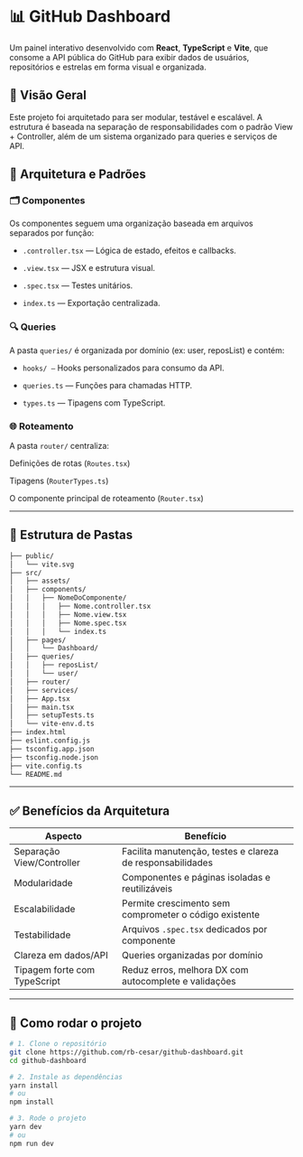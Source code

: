 # 📊 GitHub Dashboard
Um painel interativo desenvolvido com **React**, **TypeScript** e **Vite**, que consome a API pública do GitHub para exibir dados de usuários, repositórios e estrelas em forma visual e organizada.

## 🧠 Visão Geral
Este projeto foi arquitetado para ser modular, testável e escalável.
A estrutura é baseada na separação de responsabilidades com o padrão View + Controller, além de um sistema organizado para queries e serviços de API.

## 🧱 Arquitetura e Padrões

### 🗂️ Componentes
Os componentes seguem uma organização baseada em arquivos separados por função:

- `.controller.tsx` — Lógica de estado, efeitos e callbacks.

- `.view.tsx` — JSX e estrutura visual.

- `.spec.tsx` — Testes unitários.

- `index.ts` — Exportação centralizada.


### 🔍 Queries
A pasta `queries/` é organizada por domínio (ex: user, reposList) e contém:

- `hooks/ —` Hooks personalizados para consumo da API.

- `queries.ts` — Funções para chamadas HTTP.

- `types.ts` — Tipagens com TypeScript.

### 🌐 Roteamento
A pasta `router/` centraliza:

Definições de rotas (`Routes.tsx`)

Tipagens (`RouterTypes.ts`)

O componente principal de roteamento (`Router.tsx`)

___

## 📁 Estrutura de Pastas

```bash
├── public/
│   └── vite.svg
├── src/
│   ├── assets/
│   ├── components/
│   │   ├── NomeDoComponente/
│   │   │   ├── Nome.controller.tsx
│   │   │   ├── Nome.view.tsx
│   │   │   ├── Nome.spec.tsx
│   │   │   └── index.ts
│   ├── pages/
│   │   └── Dashboard/
│   ├── queries/
│   │   ├── reposList/
│   │   └── user/
│   ├── router/
│   ├── services/
│   ├── App.tsx
│   ├── main.tsx
│   ├── setupTests.ts
│   └── vite-env.d.ts
├── index.html
├── eslint.config.js
├── tsconfig.app.json
├── tsconfig.node.json
├── vite.config.ts
└── README.md
```
___
## ✅ Benefícios da Arquitetura

| Aspecto                      | Benefício                                                  |
| ---------------------------- | ---------------------------------------------------------- |
| Separação View/Controller    | Facilita manutenção, testes e clareza de responsabilidades |
| Modularidade                 | Componentes e páginas isoladas e reutilizáveis             |
| Escalabilidade               | Permite crescimento sem comprometer o código existente     |
| Testabilidade                | Arquivos `.spec.tsx` dedicados por componente              |
| Clareza em dados/API         | Queries organizadas por domínio                            |
| Tipagem forte com TypeScript | Reduz erros, melhora DX com autocomplete e validações      |

---

## 🚀 Como rodar o projeto
```bash
# 1. Clone o repositório
git clone https://github.com/rb-cesar/github-dashboard.git
cd github-dashboard

# 2. Instale as dependências
yarn install
# ou
npm install

# 3. Rode o projeto
yarn dev
# ou
npm run dev

```